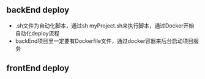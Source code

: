 ## backEnd deploy

* .sh文件为自动化脚本，通过sh myProject.sh来执行脚本，通过Docker开始自动化deploy流程
* backEnd项目里一定要有Dockerfile文件，通过docker容器来后台启动项目服务

## frontEnd deploy